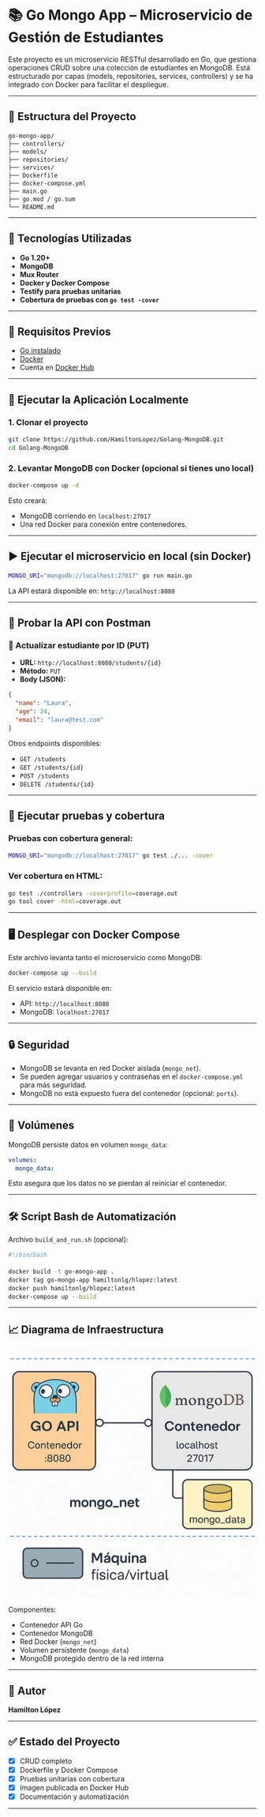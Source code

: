 # 📚 Go Mongo App – Microservicio de Gestión de Estudiantes

Este proyecto es un microservicio RESTful desarrollado en Go, que gestiona operaciones CRUD sobre una colección de estudiantes en MongoDB. Está estructurado por capas (models, repositories, services, controllers) y se ha integrado con Docker para facilitar el despliegue.

---

## 🧩 Estructura del Proyecto

```
go-mongo-app/
├── controllers/
├── models/
├── repositories/
├── services/
├── Dockerfile
├── docker-compose.yml
├── main.go
├── go.mod / go.sum
└── README.md
```

---

## 🚀 Tecnologías Utilizadas

- **Go 1.20+**
- **MongoDB**
- **Mux Router**
- **Docker y Docker Compose**
- **Testify para pruebas unitarias**
- **Cobertura de pruebas con `go test -cover`**

---

## 🔧 Requisitos Previos

- [Go instalado](https://golang.org/dl/)
- [Docker](https://docs.docker.com/get-docker/)
- Cuenta en [Docker Hub](https://hub.docker.com)

---

## 🧪 Ejecutar la Aplicación Localmente

### 1. Clonar el proyecto
```bash
git clone https://github.com/HamiltonLopez/Golang-MongoDB.git
cd Golang-MongoDB
```

### 2. Levantar MongoDB con Docker (opcional si tienes uno local)
```bash
docker-compose up -d
```

Esto creará:
- MongoDB corriendo en `localhost:27017`
- Una red Docker para conexión entre contenedores.

---

## ▶️ Ejecutar el microservicio en local (sin Docker)

```bash
MONGO_URI="mongodb://localhost:27017" go run main.go
```

La API estará disponible en: `http://localhost:8080`

---

## 🧪 Probar la API con Postman

### 🚨 Actualizar estudiante por ID (PUT)

- **URL:** `http://localhost:8080/students/{id}`
- **Método:** `PUT`
- **Body (JSON):**
```json
{
  "name": "Laura",
  "age": 24,
  "email": "laura@test.com"
}
```

Otros endpoints disponibles:
- `GET /students`
- `GET /students/{id}`
- `POST /students`
- `DELETE /students/{id}`

---

## 🧪 Ejecutar pruebas y cobertura

### Pruebas con cobertura general:

```bash
MONGO_URI="mongodb://localhost:27017" go test ./... -cover
```

### Ver cobertura en HTML:

```bash
go test ./controllers -coverprofile=coverage.out
go tool cover -html=coverage.out
```

---


## 🖥️ Desplegar con Docker Compose

Este archivo levanta tanto el microservicio como MongoDB:

```bash
docker-compose up --build
```

El servicio estará disponible en:
- API: `http://localhost:8080`
- MongoDB: `localhost:27017`

---

## 🔒 Seguridad

- MongoDB se levanta en red Docker aislada (`mongo_net`).
- Se pueden agregar usuarios y contraseñas en el `docker-compose.yml` para más seguridad.
- MongoDB no está expuesto fuera del contenedor (opcional: `ports`).

---

## 💾 Volúmenes

MongoDB persiste datos en volumen `mongo_data`:

```yaml
volumes:
  mongo_data:
```

Esto asegura que los datos no se pierdan al reiniciar el contenedor.

---

## 🛠️ Script Bash de Automatización

Archivo `build_and_run.sh` (opcional):

```bash
#!/bin/bash

docker build -t go-mongo-app .
docker tag go-mongo-app hamiltonlg/hlopez:latest
docker push hamiltonlg/hlopez:latest
docker-compose up --build
```

---

## 📈 Diagrama de Infraestructura

![Infraestructura](infraestructura.png)

Componentes:
- Contenedor API Go
- Contenedor MongoDB
- Red Docker (`mongo_net`)
- Volumen persistente (`mongo_data`)
- MongoDB protegido dentro de la red interna

---

## 🧠 Autor

**Hamilton López**  


---

## ✅ Estado del Proyecto

- [x] CRUD completo
- [x] Dockerfile y Docker Compose
- [x] Pruebas unitarias con cobertura
- [x] Imagen publicada en Docker Hub
- [x] Documentación y automatización

---
